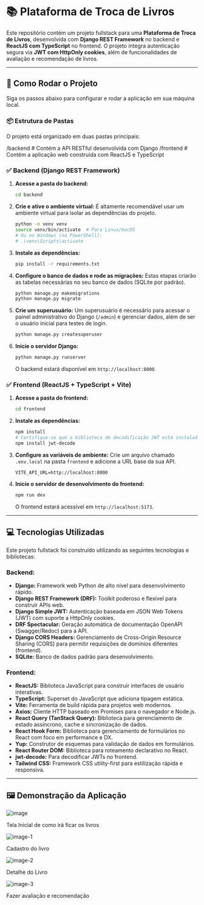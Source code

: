 # 📚 Plataforma de Troca de Livros

Este repositório contém um projeto fullstack para uma **Plataforma de Troca de Livros**, desenvolvida com **Django REST Framework** no backend e **ReactJS com TypeScript** no frontend. O projeto integra autenticação segura via **JWT com HttpOnly cookies**, além de funcionalidades de avaliação e recomendação de livros.

---

## 🚀 Como Rodar o Projeto

Siga os passos abaixo para configurar e rodar a aplicação em sua máquina local.

### 📦 Estrutura de Pastas

O projeto está organizado em duas pastas principais:

/backend      # Contém a API RESTful desenvolvida com Django
/frontend     # Contém a aplicação web construída com ReactJS e TypeScript

### ✅ **Backend (Django REST Framework)**

1.  **Acesse a pasta do backend:**
    ```bash
    cd backend
    ```

2.  **Crie e ative o ambiente virtual:**
    É altamente recomendável usar um ambiente virtual para isolar as dependências do projeto.
    ```bash
    python -m venv venv
    source venv/bin/activate  # Para Linux/macOS
    # Ou no Windows (no PowerShell):
    # .\venv\Scripts\activate
    ```

3.  **Instale as dependências:**
    ```bash
    pip install -r requirements.txt
    ```

4.  **Configure o banco de dados e rode as migrações:**
    Estas etapas criarão as tabelas necessárias no seu banco de dados (SQLite por padrão).
    ```bash
    python manage.py makemigrations
    python manage.py migrate
    ```

5.  **Crie um superusuário:**
    Um superusuário é necessário para acessar o painel administrativo do Django (`/admin`) e gerenciar dados, além de ser o usuário inicial para testes de login.
    ```bash
    python manage.py createsuperuser
    ```

6.  **Inicie o servidor Django:**
    ```bash
    python manage.py runserver
    ```
    O backend estará disponível em `http://localhost:8000`.

### ✅ **Frontend (ReactJS + TypeScript + Vite)**

1.  **Acesse a pasta do frontend:**
    ```bash
    cd frontend
    ```

2.  **Instale as dependências:**
    ```bash
    npm install
    # Certifique-se que a biblioteca de decodificação JWT está instalada:
    npm install jwt-decode
    ```

3.  **Configure as variáveis de ambiente:**
    Crie um arquivo chamado `.env.local` na pasta `frontend` e adicione a URL base da sua API.
    ```
    VITE_API_URL=http://localhost:8000
    ```

4.  **Inicie o servidor de desenvolvimento do frontend:**
    ```bash
    npm run dev
    ```
    O frontend estará acessível em `http://localhost:5173`.

---

## 💻 Tecnologias Utilizadas

Este projeto fullstack foi construído utilizando as seguintes tecnologias e bibliotecas:

### Backend:
* **Django:** Framework web Python de alto nível para desenvolvimento rápido.
* **Django REST Framework (DRF):** Toolkit poderoso e flexível para construir APIs web.
* **Django Simple JWT:** Autenticação baseada em JSON Web Tokens (JWT) com suporte a HttpOnly cookies.
* **DRF Spectacular:** Geração automática de documentação OpenAPI (Swagger/Redoc) para a API.
* **Django CORS Headers:** Gerenciamento de Cross-Origin Resource Sharing (CORS) para permitir requisições de domínios diferentes (frontend).
* **SQLite:** Banco de dados padrão para desenvolvimento.

### Frontend:
* **ReactJS:** Biblioteca JavaScript para construir interfaces de usuário interativas.
* **TypeScript:** Superset do JavaScript que adiciona tipagem estática.
* **Vite:** Ferramenta de build rápida para projetos web modernos.
* **Axios:** Cliente HTTP baseado em Promises para o navegador e Node.js.
* **React Query (TanStack Query):** Biblioteca para gerenciamento de estado assíncrono, cache e sincronização de dados.
* **React Hook Form:** Biblioteca para gerenciamento de formulários no React com foco em performance e DX.
* **Yup:** Construtor de esquemas para validação de dados em formulários.
* **React Router DOM:** Biblioteca para roteamento declarativo no React.
* **jwt-decode:** Para decodificar JWTs no frontend.
* **Tailwind CSS:** Framework CSS utility-first para estilização rápida e responsiva.

---

## 🖼️ Demonstração da Aplicação

![image](https://github.com/user-attachments/assets/31bc5e38-6a1e-45e0-bcbf-c7df07334385)

Tela Inicial de como irá ficar os livros

![image-1](https://github.com/user-attachments/assets/36555a74-4dd0-44bf-b890-e4f851012954)

Cadastro do livro

![image-2](https://github.com/user-attachments/assets/3758459e-af86-4e37-ab7d-c5677064ab79)

Detalhe do Livro

![image-3](https://github.com/user-attachments/assets/99bbb743-ad5e-4b3c-bfe7-522e0c8f856b)

Fazer avaliação e recomendação


